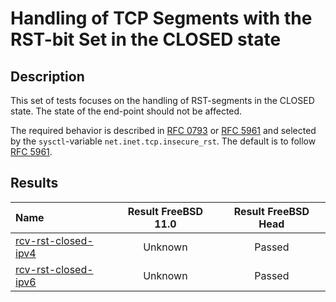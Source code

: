 # Handling of TCP Segments with the RST-bit Set in the CLOSED state

## Description
This set of tests focuses on the handling of RST-segments in the CLOSED state. The state of the end-point should not be affected.

The required behavior is described in [RFC 0793](https://tools.ietf.org/html/rfc0793) or
[RFC 5961](https://tools.ietf.org/html/rfc5961#section-3) and selected by the
`sysctl`-variable `net.inet.tcp.insecure_rst`.
The default is to follow [RFC 5961](https://tools.ietf.org/html/rfc5961#section-3).

## Results

| Name                                                                                                                                                     | Result FreeBSD 11.0 | Result FreeBSD Head |
|:---------------------------------------------------------------------------------------------------------------------------------------------------------|:-------------------:|:-------------------:|
|[rcv-rst-closed-ipv4](rcv-rst-closed-ipv4.pkt "Ensure that the reception of a TCP RST in the CLOSED state does not trigger the sending of a TCP RST")     | Unknown             | Passed              |
|[rcv-rst-closed-ipv6](rcv-rst-closed-ipv6.pkt "Ensure that the reception of a TCP RST in the CLOSED state does not trigger the sending of a TCP RST")     | Unknown             | Passed              |

